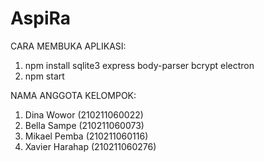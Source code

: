 # AspiRa
CARA MEMBUKA APLIKASI:
1. npm install sqlite3 express body-parser bcrypt electron
2. npm start


NAMA ANGGOTA KELOMPOK:
1. Dina Wowor       (210211060022)
2. Bella Sampe      (210211060073)
3. Mikael Pemba     (210211060116)
4. Xavier Harahap   (210211060276)
